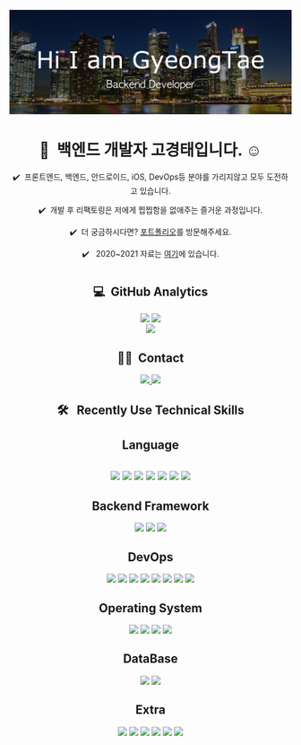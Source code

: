 [![Header](./github-readme.jpg "Header")](https://trail-dive-3c3.notion.site/78c2a0e073b24e1c96cf58d7bac6fdd2)

<div align="center">
    <h1> 👋 &nbsp;백엔드 개발자 고경태입니다. ☺️ </h1>
    <p>✔️ &nbsp;프론트엔드, 백엔드, 안드로이드, iOS, DevOps등 분야를 가리지않고 모두 도전하고 있습니다.</p>
    <p>✔️ &nbsp;개발 후 리팩토링은 저에게 찝찝함을 없애주는 즐거운 과정입니다.</p>
    <p>✔️ &nbsp;더 궁금하시다면? <a href="https://trail-dive-3c3.notion.site/  78c2a0e073b24e1c96cf58d7bac6fdd2">포트폴리오</a>를 방문해주세요.</p>
    <p>✔️ &nbsp; 2020~2021 자료는 <a href="https://github.com/Storage-Ko">여기</a>에 있습니다.</p>
    <h1 align="center"></h1>
    <h2>💻 &nbsp;GitHub Analytics</h2>
    <div display="flex" flex-direction="row">
        <img src="https://github-readme-stats.vercel.app/api?username=Ko-GyeongTae&show_icons=true&theme=vue&include_all_commits=true&count_private=true"/>
        <img src="https://github-readme-stats.vercel.app/api/top-langs/?username=Ko-GyeongTae&layout=compact&theme=vue"/>
    </div>
    <img src="https://github-profile-summary-cards.vercel.app/api/cards/profile-details?username=Ko-GyeongTae&theme=vue"/>
</div>
<div align="center">
    <h2>🤝🏻 &nbsp;Contact</h2>
    <a href="mailto:kokt360@gmail.com">
        <img src="https://img.shields.io/badge/-kokt360@gmail.com-D14836?logo=Gmail&logoColor=white"/>
    </a>
    <a href="https://instagram.com/tae_gyeongs">
        <img src="https://img.shields.io/badge/-@taegyeongs-E4405F?logo=Instagram&logoColor=white"/>
    </a>
    <h2>🛠 &nbsp; Recently Use Technical Skills</h2>
    <h2>Language<h2>
        <img src="https://img.shields.io/badge/typescript-%23007ACC.svg?logo=typescript&logoColor=white"/>
        <img src="https://img.shields.io/badge/go-%2300ADD8.svg?logo=go&logoColor=white"/>
        <img src="https://img.shields.io/badge/javascript-%23323330.svg?logo=javascript&logoColor=%23F7DF1E"/>
        <img src="https://img.shields.io/badge/swift-FF6C37?logo=swift&logoColor=white"/>
        <img src="https://img.shields.io/badge/Kotlin-0095D5?&logo=kotlin&logoColor=white"/>
        <img src="https://img.shields.io/badge/Java-ED8B00?logo=java&logoColor=white"/>
        <img src="https://img.shields.io/badge/C%2B%2B-00599C?logo=c%2B%2B&logoColor=white"/>
    <h2>Backend Framework</h2>
        <img src="https://img.shields.io/badge/express.js-%23404d59.svg?    logo=express&logoColor=%2361DAFB"/>
        <img src="https://img.shields.io/badge/nestjs-%23E0234E.svg?logo=nestjs&logoColor=white"/>
        <img src="https://img.shields.io/badge/Fiber-0078d7.svg?logo=Fiber& logoColor=white"/>
    <h2>DevOps</h2>
        <img src="https://img.shields.io/badge/-AWS-%23FF9900?logo=amazon-aws&logoColor=white"/>
        <img src="https://img.shields.io/badge/vercel-%23000000.svg?logo=vercel&logoColor=white"/>
        <img src="https://img.shields.io/badge/pm2-%23121011.svg?logo=pm2&  logoColor=white"/>
        <img src="https://img.shields.io/badge/nginx-%23009639.svg?logo=nginx&logoColor=white"/>
        <img src="https://img.shields.io/badge/docker-%230db7ed.svg?logo=docker&logoColor=white"/>
        <img src="https://img.shields.io/badge/git-%23F05033.svg?logo=git&  logoColor=white"/>
        <img src="https://img.shields.io/badge/github-%23121011.svg?logo=github&logoColor=white"/>
        <img src="https://img.shields.io/badge/githubaction-%23121011.svg?  logo=Github&logoColor=white"/>
    <h2>Operating System</h2>
        <img src="https://img.shields.io/badge/Ubuntu-E95420?logo=ubuntu&   logoColor=white"/>
        <img src="https://img.shields.io/badge/Alpine_Linux-0D597F? logo=alpine-linux&logoColor=white"/>
        <img src="https://img.shields.io/badge/MacOS-000000?logo=macOS& logoColor=white"/>
        <img src="https://img.shields.io/badge/Windows-0078D6?logo=windows& logoColor=white"/>
    <h2>DataBase</h2>
        <img src="https://img.shields.io/badge/MySQL-%23007ACC.svg?logo=mysql&logoColor=white"/>
        <img src="https://img.shields.io/badge/MongoDB-%234ea94b.svg?   logo=mongodb&logoColor=white"/>
    <h2>Extra</h2>
        <img src="https://img.shields.io/badge/react-%2320232a.svg?logo=react&logoColor=%2361DAFB"/>
        <img src="https://img.shields.io/badge/Next-black?logo=next.js& logoColor=white"/>
        <img src="https://img.shields.io/badge/styled--components-DB7093?   logo=styled-components&logoColor=white"/>
        <img src="https://img.shields.io/badge/react_native-%2320232a.svg?  logo=react&logoColor=%2361DAFB"/>
        <img src="https://img.shields.io/badge/Expo-black?logo=Expo&logoColor=white"/>
        <img src="https://img.shields.io/badge/storyboard-FF6C37?logo=swift&logoColor=white"/>
</div>
